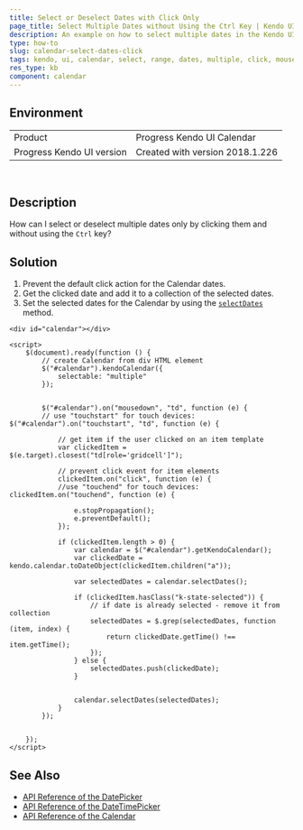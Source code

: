 ```yaml
---
title: Select or Deselect Dates with Click Only
page_title: Select Multiple Dates without Using the Ctrl Key | Kendo UI Calendar for jQuery
description: An example on how to select multiple dates in the Kendo UI Calendar without holding the Ctrl key.
type: how-to
slug: calendar-select-dates-click
tags: kendo, ui, calendar, select, range, dates, multiple, click, mouse, only, control, ctrl
res_type: kb
component: calendar
---
```


## Environment

<table>
 <tr>
  <td>Product</td>
  <td>Progress Kendo UI Calendar</td>
 </tr>
 <tr>
  <td>Progress Kendo UI version</td>
  <td>Created with version 2018.1.226</td>
 </tr>
</table>
 

## Description

How can I select or deselect multiple dates only by clicking them and without using the `Ctrl` key?

## Solution

1. Prevent the default click action for the Calendar dates.
1. Get the clicked date and add it to a collection of the selected dates.
1. Set the selected dates for the Calendar by using the [`selectDates`](https://docs.telerik.com/kendo-ui/api/javascript/ui/calendar/configuration/selectdates) method.

```dojo
<div id="calendar"></div>

<script>
    $(document).ready(function () {
        // create Calendar from div HTML element
        $("#calendar").kendoCalendar({
            selectable: "multiple"
        });


        $("#calendar").on("mousedown", "td", function (e) {
        // use "touchstart" for touch devices: $("#calendar").on("touchstart", "td", function (e) {

            // get item if the user clicked on an item template
            var clickedItem = $(e.target).closest("td[role='gridcell']");

            // prevent click event for item elements
            clickedItem.on("click", function (e) {
            //use "touchend" for touch devices: clickedItem.on("touchend", function (e) {

                e.stopPropagation();
                e.preventDefault();
            });

            if (clickedItem.length > 0) {
                var calendar = $("#calendar").getKendoCalendar();
                var clickedDate = kendo.calendar.toDateObject(clickedItem.children("a"));

                var selectedDates = calendar.selectDates();

                if (clickedItem.hasClass("k-state-selected")) {
                    // if date is already selected - remove it from collection
                    selectedDates = $.grep(selectedDates, function (item, index) {
                        return clickedDate.getTime() !== item.getTime();
                    });
                } else {
                    selectedDates.push(clickedDate);
                }


                calendar.selectDates(selectedDates);
            }
        });


    });
</script>
```

## See Also

* [API Reference of the DatePicker](http://docs.telerik.com/kendo-ui/api/javascript/ui/datepicker)
* [API Reference of the DateTimePicker](http://docs.telerik.com/kendo-ui/api/javascript/ui/datetimepicker)
* [API Reference of the Calendar](http://docs.telerik.com/kendo-ui/api/javascript/ui/calendar)
